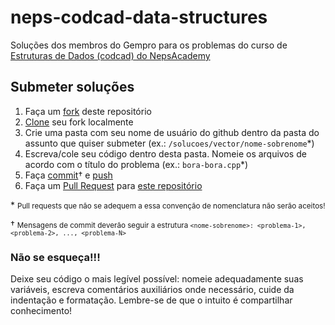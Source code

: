 # neps-codcad-data-structures
Soluções dos membros do Gempro para os problemas do curso de [Estruturas de Dados (codcad) do NepsAcademy](https://neps.academy/br/course/estruturas-de-dados-(codcad))

## Submeter soluções
1. Faça um [fork](https://docs.github.com/pt/get-started/quickstart/fork-a-repo?tool=cli) deste repositório
2. [Clone](https://docs.github.com/pt/repositories/creating-and-managing-repositories/cloning-a-repository) seu fork localmente
3. Crie uma pasta com seu nome de usuário do github dentro da pasta do assunto que quiser submeter (ex.: `/solucoes/vector/nome-sobrenome`*)
4. Escreva/cole seu código dentro desta pasta. Nomeie os arquivos de acordo com o título do problema (ex.: `bora-bora.cpp`*)
5. Faça [commit](https://github.com/git-guides/git-commit)† e [push](https://docs.github.com/pt/get-started/using-git/pushing-commits-to-a-remote-repository)
6. Faça um [Pull Request](https://docs.github.com/pt/pull-requests/collaborating-with-pull-requests/proposing-changes-to-your-work-with-pull-requests/creating-a-pull-request) para [este repositório](https://github.com/gempro-usprp/neps-codcad-data-structures)

\* <small>Pull requests que não se adequem a essa convenção de nomenclatura não serão aceitos!</small>

† <small>Mensagens de commit deverão seguir a estrutura `<nome-sobrenome>: <problema-1>, <problema-2>, ..., <problema-N>`</small>

### **Não se esqueça!!!**
Deixe seu código o mais legível possível: nomeie adequadamente suas variáveis,
escreva comentários auxiliários onde necessário, cuide da indentação e formatação. Lembre-se de que o intuito é compartilhar conhecimento!
